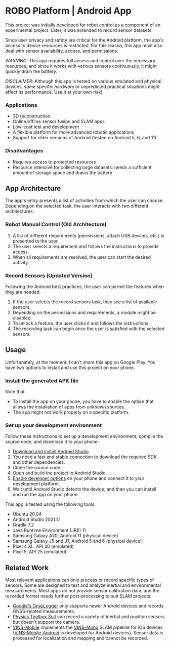 # ROBO Platform | Android App

This project was initially developed for robot control as a component of an experimental project. 
Later, it was extended to record sensor datasets.

Since user privacy and safety are critical for the Android platform, 
the app's access to device resources is restricted. 
For this reason, this app must also deal with sensor availability, access, and permissions.

*WARNING*:
This app requires full access and control over the necessary resources,
and since it works with various sensors continuously, it might quickly drain the battery.

*DISCLAIMER*:
Although this app is tested on various emulated and physical devices,
some specific hardware or unpredicted practical situations might affect its performance. Use it at your own risk!

### Applications

- 3D reconstruction
- Online/offline sensor fusion and SLAM apps
- Low-cost test and development
- A flexible platform for more advanced robotic applications
- Support for older versions of Android (tested on Android 5, 6, and 11)

### Disadvantages

- Requires access to protected resources
- Resource intensive for collecting large datasets: needs a sufficient amount of storage space and drains the battery

## App Architecture

The app's entry presents a list of activities from which the user can choose. 
Depending on the selected task, the user interacts with two different architectures:

### Robot Manual Control (Old Architecture)

1. A list of different requirements (permissions, attach USB devices, etc.) is presented to the user.
2. The user selects a requirement and follows the instructions to provide access.
3. When all requirements are resolved, the user can start the desired activity.

### Record Sensors (Updated Version)

Following the Android best practices, the user can permit the features when they are needed.

1. If the user selects the record sensors task, they see a list of available sensors.
2. Depending on the permissions and requirements, a module might be disabled.
3. To unlock a feature, the user clicks it and follows the instructions.
4. The recording task can begin once the user is satisfied with the selected sensors.

<!-- ## Data Formats -->

## Usage

Unfortunately, at the moment, I can't share this app on Google Play. You have two options to install and use this project on your phone.

### Install the generated APK file

Note that

- To install the app on your phone, you have to enable the option that allows the installation of apps from unknown sources.
- The app might not work properly on a specific platform.

### Set up your development environment

Follow these instructions to set up a development environment, compile the source code, and download it to your phone:

1. [Download and install Android Studio](https://developer.android.com/studio/install).
2. You need a fast and stable connection to download the required SDK and other dependencies.
3. Clone the source code.
4. Open and build the project in Android Studio.
5. [Enable developer options](https://developer.android.com/studio/debug/dev-options) on your phone and connect it to your development platform.
6. Wait until Android Studio detects the device, and then you can install and run the app on your phone.

This app is tested using the following tools:

- Ubuntu 20.04
- Android Studio 2021.1.1
- Gradle 7.2
- Java Runtime Environment (JRE) 11
- Samsung Galaxy A20, Android 11 (physical device)
- Samsung Galaxy J5 and J7, Android 5 and 6 (physical device)
- Pixel 4 XL, API 30 (emulated)
- Pixel 5, API 25 (emulated)

## Related Work

Most relevant applications can only process or record specific types of sensors. 
Some are designed to test and analyze inertial and environmental measurements. 
Most apps do not provide sensor calibration data, and the recorded format needs further post-processing to suit SLAM projects.

- [Google's GnssLogger](https://github.com/google/gps-measurement-tools) 
only supports newer Android devices and records GNSS-related measurements.
- [Physics Toolbox Suit](https://play.google.com/store/apps/details?id=com.chrystianvieyra.physicstoolboxsuite&hl=en&gl=US)
can record a variety of inertial and position sensors but doesn't support the camera.
- [VINS-Mobile](https://github.com/HKUST-Aerial-Robotics/VINS-Mobile)
implements the [VINS-Mono](https://github.com/HKUST-Aerial-Robotics/VINS-Mono) SLAM pipeline for iOS devices
([VINS-Mobile-Android](https://github.com/jannismoeller/VINS-Mobile-Android) is developed for Android devices).
Sensor data is processed for localization and mapping and cannot be recorded.

<!-- ## References -->
